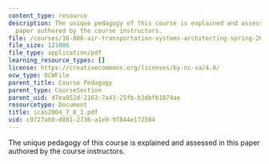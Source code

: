 ```yaml
---
content_type: resource
description: The unique pedagogy of this course is explained and assessed in this
  paper authored by the course instructors.
file: /courses/16-886-air-transportation-systems-architecting-spring-2004/c9727a60d8812736a1e997844e172584_icas2004_7_8_1.pdf
file_size: 121006
file_type: application/pdf
learning_resource_types: []
license: https://creativecommons.org/licenses/by-nc-sa/4.0/
ocw_type: OCWFile
parent_title: Course Pedagogy
parent_type: CourseSection
parent_uid: d7ea852d-2163-7a43-25fb-b3dbfb1874ae
resourcetype: Document
title: icas2004_7_8_1.pdf
uid: c9727a60-d881-2736-a1e9-97844e172584
---
```

The unique pedagogy of this course is explained and assessed in this paper authored by the course instructors.
